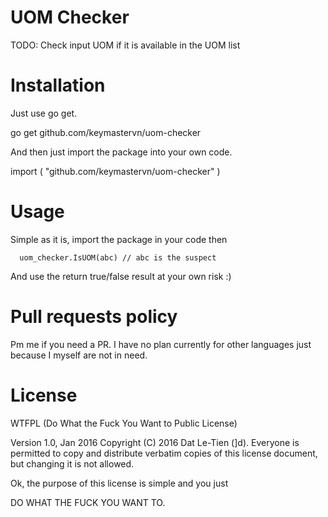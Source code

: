 UOM Checker
================

TODO: Check input UOM if it is available in the UOM list

Installation
============

Just use go get.

  go get github.com/keymastervn/uom-checker

And then just import the package into your own code.

  import (
    "github.com/keymastervn/uom-checker"
  )

Usage
=====

Simple as it is, import the package in your code then

```
  uom_checker.IsUOM(abc) // abc is the suspect
```

And use the return true/false result at your own risk :)


Pull requests policy
====================

Pm me if you need a PR. I have no plan currently for other languages just because I myself are not in need.

License
=======

WTFPL (Do What the Fuck You Want to Public License)

Version 1.0, Jan 2016
Copyright (C) 2016 Dat Le-Tien (]d).
Everyone is permitted to copy and distribute verbatim copies
of this license document, but changing it is not allowed.

Ok, the purpose of this license is simple
and you just

DO WHAT THE FUCK YOU WANT TO.